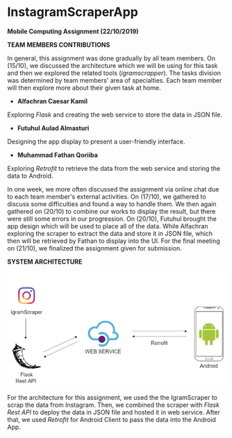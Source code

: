 # InstagramScraperApp

**Mobile Computing Assignment (22/10/2019)**

**TEAM MEMBERS CONTRIBUTIONS**

  In general, this assignment was done gradually by all team members. On (15/10), we discussed the architecture which we will be using for this task and then we explored the related tools (_igramscrapper_). The tasks division was determined by team members&#39; area of specialties. Each team member will then explore more about their given task at home.

- **Alfachran Caesar Kamil**

Exploring _Flask_ and creating the web service to store the data in JSON file.

- **Futuhul Aulad Almasturi**

Designing the app display to present a user-friendly interface.

- **Muhammad Fathan Qoriiba**

Exploring _Retrofit_ to retrieve the data from the web service and storing the data to Android.

  In one week, we more often discussed the assignment via online chat due to each team member&#39;s external activities. On (17/10), we gathered to discuss some difficulties and found a way to handle them. We then again gathered on (20/10) to combine our works to display the result, but there were still some errors in our progression. On (20/10), Futuhul brought the app design which will be used to place all of the data. While Alfachran exploring the scraper to extract the data and store it in JSON file, which then will be retrieved by Fathan to display into the UI. For the final meeting on (21/10), we finalized the assignment given for submission.

**SYSTEM ARCHITECTURE**

 ![alt text](https://github.com/alfachrancaesar/InstagramScraperApp/blob/master/System%20Architecture.png)
 
  For the architecture for this assignment, we used the the IgramScraper to scrap the data from Instagram. Then, we combined the scraper with _Flask Rest API_ to deploy the data in JSON file and hosted it in web service. After that, we used _Retrofit_ for Android Client to pass the data into the Android App.
